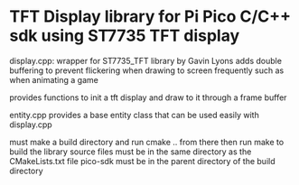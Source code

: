 TFT Display library for Pi Pico C/C++ sdk using ST7735 TFT display
==================================================================

display.cpp:
wrapper for ST7735_TFT library by Gavin Lyons
adds double buffering to prevent flickering when drawing to screen frequently such as 
when animating a game

provides functions to init a tft display and draw to it through a frame buffer


entity.cpp
provides a base entity class that can be used easily with display.cpp


must make a build directory and run cmake .. from there
then run make to build the library
source files must be in the same directory as the CMakeLists.txt file
pico-sdk must be in the parent directory of the build directory